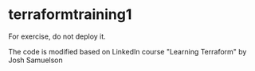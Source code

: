 # terraformtraining1


For exercise, do not deploy it.

The code is modified based on LinkedIn course "Learning Terraform" by Josh Samuelson
